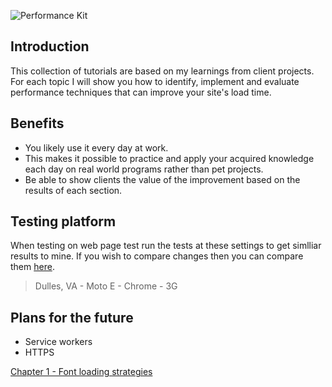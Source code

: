 ![Performance Kit](https://raw.githubusercontent.com/code-mattclaffey/performance-kit/master/_assets/images/cover.jpg)

## Introduction
This collection of tutorials are based on my learnings from client projects. For each topic I will show you how to identify, implement and evaluate performance techniques that can improve your site's load time.

## Benefits

- You likely use it every day at work.
- This makes it possible to practice and apply your acquired knowledge each day on real world programs rather than pet projects.
- Be able to show clients the value of the improvement based on the results of each section.

## Testing platform

When testing on web page test run the tests at these settings to get simlliar results to mine. If you wish to compare changes then you can compare them [here](http://performance-kit.surge.sh/).

> Dulles, VA - Moto E - Chrome - 3G

## Plans for the future

- Service workers
- HTTPS


[Chapter 1 - Font loading strategies](https://github.com/code-mattclaffey/performance-kit/tree/master/01-font-loading-strategies/readme.md)



